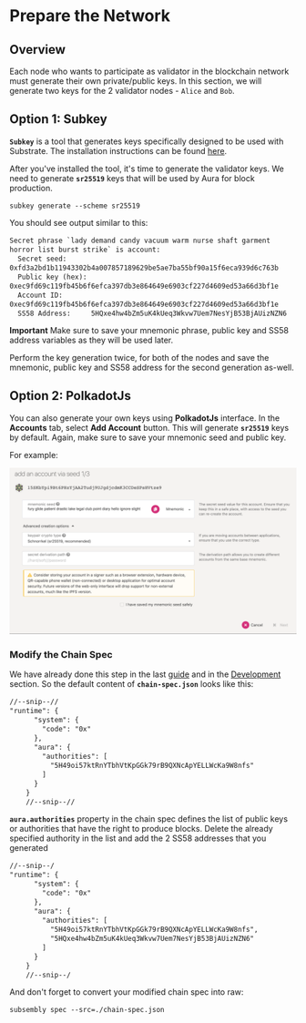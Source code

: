 # Prepare the Network

## Overview

Each node who wants to participate as validator in the blockchain network must generate their own private/public keys. In this section, we will generate two keys for the 2 validator nodes - `Alice` and `Bob`.

## Option 1: Subkey

**`Subkey`** is a tool that generates keys specifically designed to be used with Substrate. The installation instructions can be found [here](https://substrate.dev/docs/en/knowledgebase/integrate/subkey).

After you've installed the tool, it's time to generate the validator keys. We need to generate **`sr25519`** keys that will be used by Aura for block production.

```text
subkey generate --scheme sr25519
```

You should see output similar to this:

```text
Secret phrase `lady demand candy vacuum warm nurse shaft garment horror list burst strike` is account:
  Secret seed:      0xfd3a2bd1b11943302b4a007857189629be5ae7ba55bf90a15f6eca939d6c763b
  Public key (hex): 0xec9fd69c119fb45b6f6efca397db3e864649e6903cf227d4609ed53a66d3bf1e
  Account ID:       0xec9fd69c119fb45b6f6efca397db3e864649e6903cf227d4609ed53a66d3bf1e
  SS58 Address:     5HQxe4hw4bZm5uK4kUeq3Wkvw7Uem7NesYjB53BjAUizNZN6
```

**Important**
Make sure to save your mnemonic phrase, public key and SS58 address variables as they will be used later.

Perform the key generation twice, for both of the nodes and save the mnemonic, public key and SS58 address for the second generation as-well.

## Option 2: PolkadotJs

You can also generate your own keys using **PolkadotJs** interface. In the **Accounts** tab, select **Add Account** button. This will generate **`sr25519`** keys by default. Again, make sure to save your mnemonic seed and public key.

For example:

![Picture 1. Account generation](../../.gitbook/assets/screenshot-2021-03-31-at-18.00.40.png)

### Modify the Chain Spec

We have already done this step in the last [guide](../create-your-first-subsembly-runtime/) and in the [Development](../../development/development.md) section. So the default content of **`chain-spec.json`** looks like this:

```text
//--snip--//
"runtime": {
      "system": {
        "code": "0x"
      },
      "aura": {
        "authorities": [
          "5H49oi57ktRnYTbhVtKpGGk79rB9QXNcApYELLWcKa9W8nfs"
        ]
      }
    }
    //--snip--//
```

**`aura.authorities`** property in the chain spec defines the list of public keys or authorities that have the right to produce blocks. Delete the already specified authority in the list and add the 2 SS58 addresses that you generated

```text
//--snip--/
"runtime": {
      "system": {
        "code": "0x"
      },
      "aura": {
        "authorities": [
          "5H49oi57ktRnYTbhVtKpGGk79rB9QXNcApYELLWcKa9W8nfs",
          "5HQxe4hw4bZm5uK4kUeq3Wkvw7Uem7NesYjB53BjAUizNZN6"
        ]
      }
    }
    //--snip--/
```

And don't forget to convert your modified chain spec into raw:

```text
subsembly spec --src=./chain-spec.json
```

